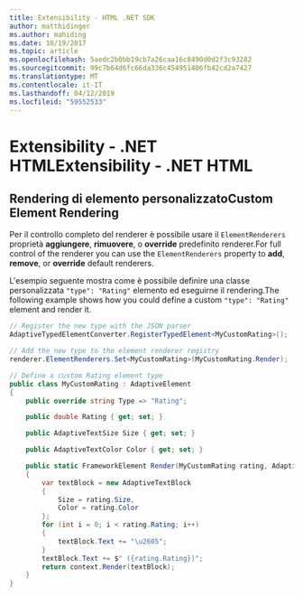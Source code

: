 ```yaml
---
title: Extensibility - HTML .NET SDK
author: matthidinger
ms.author: mahiding
ms.date: 10/19/2017
ms.topic: article
ms.openlocfilehash: 5aedc2b0bb19cb7a26caa16c8490d0d2f3c93282
ms.sourcegitcommit: 99c7b64d6fc66da336c454951406fb42cd2a7427
ms.translationtype: MT
ms.contentlocale: it-IT
ms.lasthandoff: 04/12/2019
ms.locfileid: "59552533"
---
```

# <a name="extensibility---net-html"></a><span data-ttu-id="7e5eb-102">Extensibility - .NET HTML</span><span class="sxs-lookup"><span data-stu-id="7e5eb-102">Extensibility - .NET HTML</span></span>

## <a name="custom-element-rendering"></a><span data-ttu-id="7e5eb-103">Rendering di elemento personalizzato</span><span class="sxs-lookup"><span data-stu-id="7e5eb-103">Custom Element Rendering</span></span>

<span data-ttu-id="7e5eb-104">Per il controllo completo del renderer è possibile usare il `ElementRenderers` proprietà **aggiungere**, **rimuovere**, o **override** predefinito renderer.</span><span class="sxs-lookup"><span data-stu-id="7e5eb-104">For full control of the renderer you can use the `ElementRenderers` property to **add**, **remove**, or **override** default renderers.</span></span>

<span data-ttu-id="7e5eb-105">L'esempio seguente mostra come è possibile definire una classe personalizzata `"type": "Rating"` elemento ed eseguirne il rendering.</span><span class="sxs-lookup"><span data-stu-id="7e5eb-105">The following example shows how you could define a custom `"type": "Rating"` element and render it.</span></span>

```csharp
// Register the new type with the JSON parser
AdaptiveTypedElementConverter.RegisterTypedElement<MyCustomRating>();

// Add the new type to the element renderer registry
renderer.ElementRenderers.Set<MyCustomRating>(MyCustomRating.Render);

// Define a custom Rating element type
public class MyCustomRating : AdaptiveElement
{
    public override string Type => "Rating";

    public double Rating { get; set; }

    public AdaptiveTextSize Size { get; set; }

    public AdaptiveTextColor Color { get; set; }

    public static FrameworkElement Render(MyCustomRating rating, AdaptiveRenderContext context)
    {
        var textBlock = new AdaptiveTextBlock
        {
            Size = rating.Size,
            Color = rating.Color
        };
        for (int i = 0; i < rating.Rating; i++)
        {
            textBlock.Text += "\u2605";
        }
        textBlock.Text += $" ({rating.Rating})";
        return context.Render(textBlock);
    }
}
```
